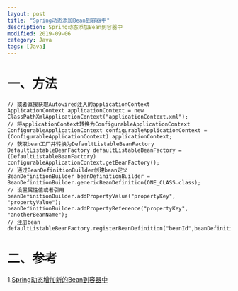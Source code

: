 ```yaml
---
layout: post
title: "Spring动态添加Bean到容器中"
description: Spring动态添加Bean到容器中
modified: 2019-09-06
category: Java
tags: [Java]
---
```


# 一、方法

    // 或者直接获取Autowired注入的applicationContext
    ApplicationContext applicationContext = new ClassPathXmlApplicationContext("applicationContext.xml");
	// 将applicationContext转换为ConfigurableApplicationContext
	ConfigurableApplicationContext configurableApplicationContext = (ConfigurableApplicationContext) applicationContext;
	// 获取bean工厂并转换为DefaultListableBeanFactory
	DefaultListableBeanFactory defaultListableBeanFactory = (DefaultListableBeanFactory) configurableApplicationContext.getBeanFactory();
	// 通过BeanDefinitionBuilder创建bean定义
	BeanDefinitionBuilder beanDefinitionBuilder = BeanDefinitionBuilder.genericBeanDefinition(ONE_CLASS.class);
	// 设置属性值或者引用
	beanDefinitionBuilder.addPropertyValue("propertyKey", "propertyValue");
	beanDefinitionBuilder.addPropertyReference("propertyKey", "anotherBeanName");
	// 注册bean
	defaultListableBeanFactory.registerBeanDefinition("beanId",beanDefinitionBuilder.getBeanDefinition());

# 二、参考

1.[Spring动态增加新的Bean到容器中](https://www.v2ex.com/t/307327)